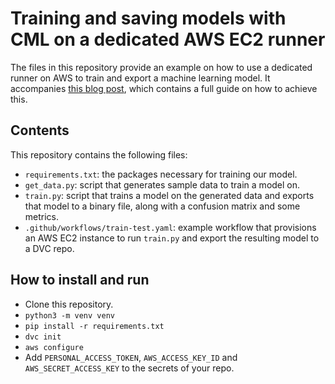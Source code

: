 # Training and saving models with CML on a dedicated AWS EC2 runner

The files in this repository provide an example on how to use a dedicated runner on AWS to train and export a machine learning model. It accompanies [this blog post](https://dvc.org/blog/CML-runners-saving-models-1), which contains a full guide on how to achieve this.

## Contents
This repository contains the following files:

- `requirements.txt`: the packages necessary for training our model.
- `get_data.py`: script that generates sample data to train a model on.
- `train.py`: script that trains a model on the generated data and exports that model to a binary file, along with a confusion matrix and some metrics.
- `.github/workflows/train-test.yaml`: example workflow that provisions an AWS EC2 instance to run `train.py` and export the resulting model to a DVC repo.

## How to install and run
- Clone this repository.
- `python3 -m venv venv`
- `pip install -r requirements.txt`
- `dvc init`
- `aws configure`
- Add `PERSONAL_ACCESS_TOKEN`, `AWS_ACCESS_KEY_ID` and `AWS_SECRET_ACCESS_KEY` to the secrets of your repo.
